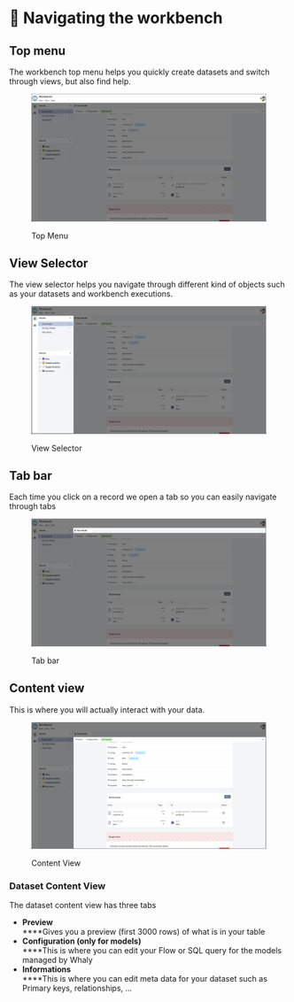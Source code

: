 # 🚀 Navigating the workbench

## Top menu

The workbench top menu helps you quickly create datasets and switch through views, but also find help.

<figure><img src="../.gitbook/assets/image (23).png" alt=""><figcaption><p>Top Menu</p></figcaption></figure>

## View Selector

The view selector helps you navigate through different kind of objects such as your datasets and workbench executions.

<figure><img src="../.gitbook/assets/image (11).png" alt=""><figcaption><p>View Selector</p></figcaption></figure>

## Tab bar

Each time you click on a record we open a tab so you can easily navigate through tabs&#x20;

<figure><img src="../.gitbook/assets/image (4) (2).png" alt=""><figcaption><p>Tab bar</p></figcaption></figure>

## Content view

This is where you will actually interact with your data.

<figure><img src="../.gitbook/assets/image (13) (3).png" alt=""><figcaption><p>Content View</p></figcaption></figure>

### Dataset Content View

The dataset content view has three tabs

* **Preview**\
  ****Gives you a preview (first 3000 rows) of what is in your table
* **Configuration (only for models)**\
  ****This is where you can edit your Flow or SQL query for the models managed by Whaly
* **Informations**\
  ****This is where you can edit meta data for your dataset such as Primary keys, relationships, ...


